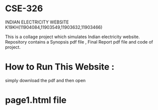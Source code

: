 #  CSE-326
 INDIAN ELECTRICITY WEBSITE
 K19KH(11904084,11903549,11903632,11903466)

This is a collage project which simulates Indian electricity website.
Repository contains a Synopsis pdf file , Final Report pdf file and code of project.
# How to Run This Website :
simply download the pdf and then open
# page1.html file

